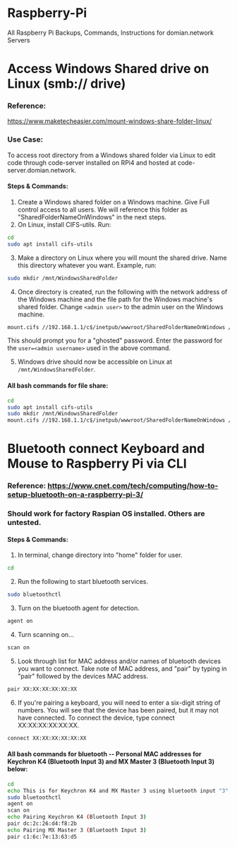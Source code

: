 # Raspberry-Pi
All Raspberry Pi Backups, Commands, Instructions for domian.network Servers

# Access Windows Shared drive on Linux (smb:// drive)
### Reference: 
https://www.maketecheasier.com/mount-windows-share-folder-linux/
### Use Case:
To access root directory from a Windows shared folder via Linux to edit code through code-server installed on RPi4 and hosted at code-server.domian.network.

#### Steps & Commands:
1. Create a Windows shared folder on a Windows machine. Give Full control access to all users. We will reference this folder as "SharedFolderNameOnWindows" in the next steps.
2. On Linux, install CIFS-utils. Run:
```bash
cd 
sudo apt install cifs-utils
```
3. Make a directory on Linux where you will mount the shared drive. Name this directory whatever you want. Example, run:
```bash
sudo mkdir /mnt/WindowsSharedFolder
```
4. Once directory is created, run the following with the network address of the Windows machine and the file path for the Windows machine's shared folder. Change ```<admin user>``` to the admin user on the Windows machine.
```bash
mount.cifs //192.168.1.1/c$/inetpub/wwwroot/SharedFolderNameOnWindows /mnt/WindowsSharedFolder -o user=<admin user>
```
This should prompt you for a "ghosted" password. Enter the password for the ```user=<admin username>``` used in the above command.

5. Windows drive should now be accessible on Linux at ```/mnt/WindowsSharedFolder```.

#### All bash commands for file share:
```bash
cd 
sudo apt install cifs-utils
sudo mkdir /mnt/WindowsSharedFolder
mount.cifs //192.168.1.1/c$/inetpub/wwwroot/SharedFolderNameOnWindows /mnt/WindowsSharedFolder -o user=<admin user>
```

# Bluetooth connect Keyboard and Mouse to Raspberry Pi via CLI
### Reference: https://www.cnet.com/tech/computing/how-to-setup-bluetooth-on-a-raspberry-pi-3/
### Should work for factory Raspian OS installed. Others are untested.

#### Steps & Commands:
1. In terminal, change directory into "home" folder for user.
```bash
cd
```
2. Run the following to start bluetooth services.
```bash
sudo bluetoothctl
```
3. Turn on the bluetooth agent for detection.
```bash
agent on
```
4. Turn scanning on...
```bash
scan on
```
5. Look through list for MAC address and/or names of bluetooth devices you want to connect. Take note of MAC address, and "pair" by typing in "pair" followed by the devices MAC address.
```bash
pair XX:XX:XX:XX:XX:XX
```
6. If you're pairing a keyboard, you will need to enter a six-digit string of numbers. You will see that the device has been paired, but it may not have connected. To connect the device, type connect XX:XX:XX:XX:XX:XX.
```bash
connect XX:XX:XX:XX:XX:XX
```

#### All bash commands for bluetooth -- Personal MAC addresses for Keychron K4 (Bluetooth Input 3) and MX Master 3 (Bluetooth Input 3) below:
```bash
cd
echo This is for Keychron K4 and MX Master 3 using bluetooth input "3" on both devices.
sudo bluetoothctl
agent on
scan on
echo Pairing Keychron K4 (Bluetooth Input 3)
pair dc:2c:26:d4:f8:2b
echo Pairing MX Master 3 (Bluetooth Input 3)
pair c1:6c:7e:13:63:d5
```
